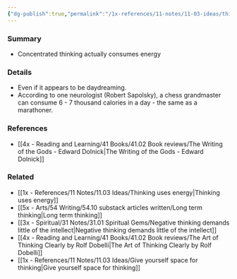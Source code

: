 ```yaml
---
{"dg-publish":true,"permalink":"/1x-references/11-notes/11-03-ideas/thinking-is-hard-work/","title":"Thinking is hard work","created":"2023-09-10T13:19:35.692+03:00","updated":"2024-02-14T20:18:21.892+03:00"}
---
```



### Summary
- Concentrated thinking actually consumes energy

### Details
- Even if it appears to be daydreaming.
- According to one neurologist (Robert Sapolsky), a chess grandmaster can consume 6 - 7 thousand calories in a day - the same as a marathoner.

### References
- [[4x - Reading and Learning/41 Books/41.02 Book reviews/The Writing of the Gods - Edward Dolnick\|The Writing of the Gods - Edward Dolnick]]

### Related
- [[1x - References/11 Notes/11.03 Ideas/Thinking uses energy\|Thinking uses energy]]
- [[5x - Arts/54 Writing/54.10 substack articles written/Long term thinking\|Long term thinking]]
- [[3x - Spiritual/31 Notes/31.01 Spiritual Gems/Negative thinking demands little of the intellect\|Negative thinking demands little of the intellect]]
- [[4x - Reading and Learning/41 Books/41.02 Book reviews/The Art of Thinking Clearly by Rolf Dobelli\|The Art of Thinking Clearly by Rolf Dobelli]]
- [[1x - References/11 Notes/11.03 Ideas/Give yourself space for thinking\|Give yourself space for thinking]]